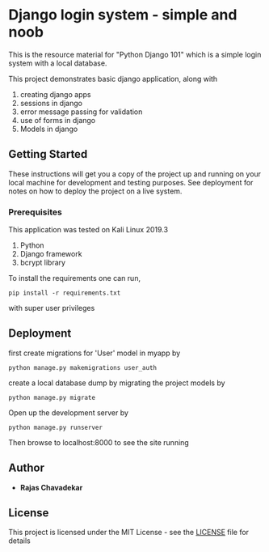 # Django login system - simple and noob

This is the resource material for "Python Django 101"
which is a simple login system with a local database.

This project demonstrates basic django application, along with
1) creating django apps
2) sessions in django
3) error message passing for validation
4) use of forms in django
5) Models in django

## Getting Started

These instructions will get you a copy of the project up and running on your local machine for development and testing purposes. See deployment for notes on how to deploy the project on a live system.

### Prerequisites

This application was tested on Kali Linux 2019.3

1) Python
2) Django framework
3) bcrypt library

To install the requirements one can run,
```
pip install -r requirements.txt
```
with super user privileges 

## Deployment

first create migrations for 'User' model in myapp by
```
python manage.py makemigrations user_auth
```

create a local database dump by migrating the project models by
```
python manage.py migrate
```

Open up the development server by
```
python manage.py runserver
```

Then browse to localhost:8000 to see the site running


## Author

* **Rajas Chavadekar** 

## License

This project is licensed under the MIT License - see the [LICENSE](LICENSE) file for details

